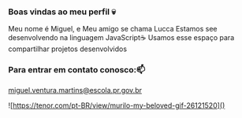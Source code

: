 ### Boas vindas ao meu perfil 💀


Meu nome é Miguel, e Meu amigo se chama Lucca
Estamos see desenvolvendo na linguagem JavaScript☕
Usamos esse espaço para compartilhar projetos desenvolvidos


### Para entrar em contato conosco:📫
miguel.ventura.martins@escola.pr.gov.br

![https://tenor.com/pt-BR/view/murilo-my-beloved-gif-26121520]()
